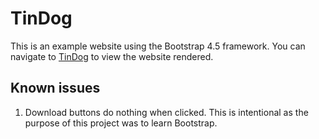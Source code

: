 # TinDog

This is an example website using the Bootstrap 4.5 framework. You can navigate to [TinDog](https://celestebrant.github.io/tindog/) to view the website rendered.

## Known issues
1. Download buttons do nothing when clicked. This is intentional as the purpose of this project was to learn Bootstrap.

